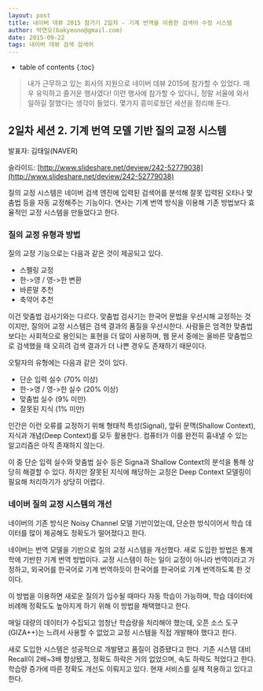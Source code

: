 ```yaml
---
layout: post
title: 네이버 데뷰 2015 참가기 2일차 - 기계 번역을 이용한 검색어 수정 시스템
author: 박연오(bakyeono@gmail.com)
date: 2015-09-22
tags: 네이버 데뷰 검색 검색어
---
```

* table of contents
{:toc}

> 내가 근무하고 있는 회사의 지원으로 네이버 데뷰 2015에 참가할 수 있었다. 매우 유익하고 즐거운 행사였다! 이런 행사에 참가할 수 있다니, 정말 서울에 와서 일하길 잘했다는 생각이 들었다. 몇가지 흥미로웠던 세션을 정리해 둔다.

## 2일차 세션 2. 기계 번역 모델 기반 질의 교정 시스템

발표자: 김태일(NAVER)

슬라이드: [http://www.slideshare.net/deview/242-52779038](http://www.slideshare.net/deview/242-52779038)

질의 교정 시스템은 네이버 검색 엔진에 입력된 검색어를 분석해 잘못 입력된 오타나 맞춤법 등을 자동 교정해주는 기능이다. 연사는 기계 번역 방식을 이용해 기존 방법보다 효율적인 교정 시스템을 만들었다고 한다.

### 질의 교정 유형과 방법

질의 교정 기능으로는 다음과 같은 것이 제공되고 있다.

* 스펠링 교정
* 한->영 / 영->한 변환
* 바른말 추천
* 축약어 추천

이건 맞춤법 검사기와는 다르다. 맞춤법 검사기는 한국어 문법을 우선시해 교정하는 것이지만, 질의어 교정 시스템은 검색 결과의 품질을 우선시한다. 사람들은 엄격한 맞춤법보다는 사회적으로 용인되는 표현을 더 많이 사용하며, 웹 문서 중에는 올바른 맞춤법으로 검색했을 때 오히려 검색 결과가 더 나쁜 경우도 존재하기 때문이다.

오탈자의 유형에는 다음과 같은 것이 있다.

* 단순 입력 실수 (70% 이상)
* 한->영 / 영->한 실수 (20% 이상)
* 맞춤법 실수 (9% 미만)
* 잘못된 지식 (1% 미만)

인간은 이런 오류를 교정하기 위해 형태적 특성(Signal), 앞뒤 문맥(Shallow Context), 지식과 개념(Deep Context)를 모두 활용한다. 컴퓨터가 이를 완전히 흉내낼 수 있는 알고리즘은 아직 존재하지 않는다.

이 중 단순 입력 실수와 맞춤법 실수 등은 Signa과 Shallow Context의 분석을 통해 상당히 해결할 수 있다. 하지만 잘못된 지식에 해당하는 교정은 Deep Context 모델링이 필요해 처리하기가 상당히 어렵다.

### 네이버 질의 교정 시스템의 개선

네이버의 기존 방식은 Noisy Channel 모델 기반이었는데, 단순한 방식이어서 학습 데이터를 많이 제공해도 정확도가 떨어졌다고 한다.

네이버는 번역 모델을 기반으로 질의 교정 시스템을 개선했다. 새로 도입한 방법은 통계학에 기반한 기계 번역 방법이다. 교정 시스템이 하는 일이 교정이 아니라 번역이라고 가정하고, 외국어를 한국어로 기계 번역하듯이 한국어를 한국어로 기계 번역하도록 한 것이다.

이 방법을 이용하면 새로운 질의가 입수될 때마다 자동 학습이 가능하며, 학습 데이터에 비례해 정확도도 높아지게 하기 위해 이 방법을 채택했다고 한다.

매일 대량의 데이터가 수집되고 엄청난 학습량을 처리해야 했는데, 오픈 소스 도구(GIZA++)는 느려서 사용할 수 없었고 교정 시스템을 직접 개발해야 했다고 한다.

새로 도입한 시스템은 성공적으로 개발됐고 품질이 검증됐다고 한다. 기존 시스템 대비 Recall이 2배~3배 향상됐고, 정확도 하락은 거의 없었으며, 속도 하락도 적었다고 한다. 학습량 증가에 따른 정확도 개선도 이뤄지고 있다. 현재 서비스를 실제 적용하고 있다고 한다.


